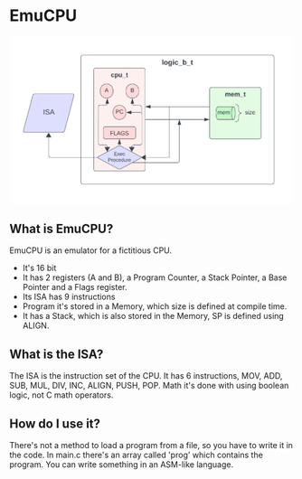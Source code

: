 # EmuCPU

<p align="center">
<img src="https://raw.githubusercontent.com/strzelca/EmuCPU/main/.github/imgs/diagram.png" width=500>
</p>

## What is EmuCPU?
EmuCPU is an emulator for a fictitious CPU. 

* It's 16 bit
* It has 2 registers (A and B), a Program Counter, a Stack Pointer, a Base Pointer and a Flags register.
* Its ISA has 9 instructions
* Program it's stored in a Memory, which size is defined at compile time.
* It has a Stack, which is also stored in the Memory, SP is defined using ALIGN.

## What is the ISA?
The ISA is the instruction set of the CPU. It has 6 instructions, MOV, ADD, SUB, MUL, DIV, INC, ALIGN, PUSH, POP.
Math it's done with using boolean logic, not C math operators.

## How do I use it?
There's not a method to load a program from a file, so you have to write it in the code. In main.c there's an array called 'prog' which contains the program. You can write something in an ASM-like language.
